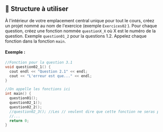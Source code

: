 ## 📂 Structure à utiliser

À l'intérieur de votre emplacement central unique pour tout le cours, créez un projet nommé au nom de l'exercice (exemple `Exercices02` ). Pour chaque question, créez une fonction nommée `questionX_X` où X est le numéro de la question. Exemple `question01_2` pour la questions 1.2. Appelez chaque fonction dans la fonction `main`.

#### Exemple :

```cpp
//Fonction pour la question 3.1
void question02_1() {
  cout endl << "Question 2.1" << endl;
  cout << "L'erreur est que..." << endl;
}

//On appelle les fonctions ici
int main() {
  question01();
  question02_1();
  question02_2();
  //question02_3(); //Les // veulent dire que cette fonction ne seras pas déclenchée.
  //...
  return 0;
}
```
